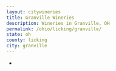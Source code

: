 ```yaml
---
layout: citywineries
title: Granville Wineries
description: Wineries in Granville, OH
permalink: /ohio/licking/granville/
state: oh
county: licking
city: granville
---
```

-
